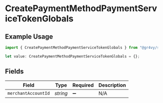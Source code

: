 # CreatePaymentMethodPaymentServiceTokenGlobals

## Example Usage

```typescript
import { CreatePaymentMethodPaymentServiceTokenGlobals } from "@gr4vy/sdk/models/operations";

let value: CreatePaymentMethodPaymentServiceTokenGlobals = {};
```

## Fields

| Field               | Type                | Required            | Description         |
| ------------------- | ------------------- | ------------------- | ------------------- |
| `merchantAccountId` | *string*            | :heavy_minus_sign:  | N/A                 |